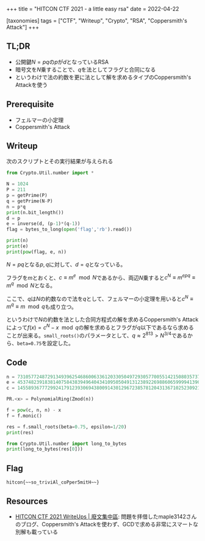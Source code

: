+++
title = "HITCON CTF 2021 - a little easy rsa"
date = 2022-04-22

[taxonomies]
tags = ["CTF", "Writeup", "Crypto", "RSA", "Coppersmith's Attack"]
+++

## TL;DR

- 公開鍵$N=pq$の$p$が$d$となっているRSA
- 暗号文を$N$乗することで、$q$を法としてフラグと合同になる
- というわけで法の約数を更に法として解を求めるタイプのCoppersmith's Attackを使う

## Prerequisite

- フェルマーの小定理
- Coppersmith's Attack

## Writeup

次のスクリプトとその実行結果が与えられる

```python
from Crypto.Util.number import *

N = 1024
P = 211
p = getPrime(P)
q = getPrime(N-P)
n = p*q
print(n.bit_length())
d = p
e = inverse(d, (p-1)*(q-1))
flag = bytes_to_long(open('flag','rb').read())

print(n)
print(e)
print(pow(flag, e, n))

```

$N = pq$となる$p,q$に対して、$d = q$となっている。

フラグを$m$とおくと、$c \equiv m^e \mod N$であるから、両辺$N$乗すると$c^N \equiv m^{epq} \equiv m^q \mod N$となる。

ここで、$q$は$N$の約数なので法を$q$として、フェルマーの小定理を用いると$c^N \equiv m^q \equiv m \mod q$も成り立つ。

というわけで$N$の約数を法とした合同方程式の解を求めるCoppersmith's Attackによって$f(x) = c^N - x \mod q$の解を求めるとフラグが$q$以下であるなら求めることが出来る。`small_roots()`のパラメータとして、$q \approx 2^{813} \gt N^{3/4}$であるから、`beta=0.75`を設定した。

## Code

```python
n = 73105772487291349396254686006336120330504972930577005514215080357374112681944087577351379895224746578654018931799727417401425288595445982938270373091627341969888521509691373957711162258987876168607165960620322264335724067238920761042033944418867358083783317156429326797580005138985469248465425537931352359757
e = 4537482391838140758438394964043410950504913123892269886065999941390882950665896428937682918187777255481111874006714423664290939580653075257588603498124366669194458116324464062487897262881136123858890202346251370203490050314565294751740805575602781718282190046613532413038947173662685728922451632009556797931
c = 14558936777299241791239306943800914301296723857812043136710252309211457210786844069103093229876701608756952780774067174377636161903673229776614350695222134040119114881027349864098519027057618922872932074441000483969146246381640236171500856974180238934543370727793393492372475990330143750179123498797867932379

PR.<x> = PolynomialRing(Zmod(n))

f = pow(c, n, n) - x
f = f.monic()

res = f.small_roots(beta=0.75, epsilon=1/20)
print(res)

from Crypto.Util.number import long_to_bytes
print(long_to_bytes(res[0]))
```

## Flag

`hitcon{~~so_triviAl_coPper5mitH~~}`

## Resources

- [HITCON CTF 2021 WriteUps | 廢文集中區](https://blog.maple3142.net/2021/12/07/hitcon-ctf-2021-writeups/#a-little-easy-rsa): 問題を拝借したmaple3142さんのブログ、Coppersmith's Attackを使わず、GCDで求める非常にスマートな別解も載っている
